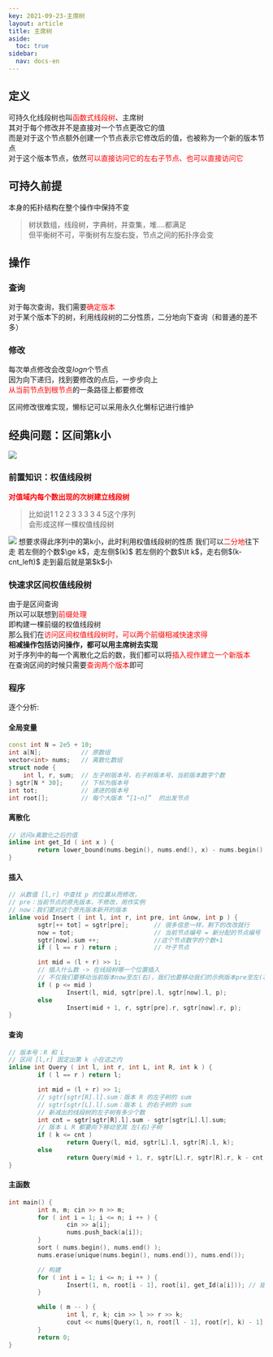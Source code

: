 ```yaml
---
key: 2021-09-23-主席树
layout: article
title: 主席树
aside:
  toc: true
sidebar:
  nav: docs-en
---
```



## 定义

可持久化线段树也叫<span style="color: red;">函数式线段树</span>、主席树  
其对于每个修改并不是直接对一个节点更改它的值  
而是对于这个节点额外创建一个节点表示它修改后的值，也被称为一个新的版本节点  
对于这个版本节点，依然<span style="color: red;">可以直接访问它的左右子节点、也可以直接访问它</span>  

## 可持久前提  

本身的拓扑结构在整个操作中保持不变  
>树状数组，线段树，字典树，并查集，堆....都满足  
但平衡树不可，平衡树有左旋右旋，节点之间的拓扑序会变  

## 操作

### 查询  

对于每次查询，我们需要<span style="color: red;">确定版本</span>  
对于某个版本下的树，利用线段树的二分性质，二分地向下查询（和普通的差不多）  

### 修改

每次单点修改会改变$logn$个节点  
因为向下递归，找到要修改的点后，一步步向上  
<span style="color: red;">从当前节点到根节点</span>的一条路径上都要修改  
  
区间修改很难实现，懒标记可以采用永久化懒标记进行维护  

## 经典问题：区间第k小  
  
<a href="https://www.luogu.com.cn/problem/P3834"><img src="https://i.loli.net/2021/09/23/Hi18j6T7kqRYOhl.png"></a>  
    
### 前置知识：权值线段树

<b><span style="color: red;">对值域内每个数出现的次树建立线段树</span></b>
>比如说$1\;1\;2\;2\;3\;3\;3\;3\;4\;5$这个序列    
会形成这样一棵权值线段树  
<img src="https://i.loli.net/2021/09/23/Yo1PiewFNVyns6W.png">  
想要求得此序列中的第k小，此时利用权值线段树的性质  
我们可以<span style="color: red;">二分地</span>往下走  
若左侧的个数$\ge k$，走左侧$(k)$  
若左侧的个数$\lt k$，走右侧$(k-cnt_left)$  
走到最后就是第$k$小  

### 快速求区间权值线段树  

由于是区间查询  
所以可以联想到<span style="color: red;">前缀处理</span>  
即构建一棵前缀的权值线段树  
那么我们在<span style="color: red;">访问区间权值线段树时，可以两个前缀相减快速求得</span>  
<b>相减操作包括访问操作，都可以用主席树去实现</b>  
对于序列中的每一个离散化之后的数，我们都可以将<span style="color: red;">插入视作建立一个新版本</span>  
在查询区间的时候只需要<span style="color: red;">查询两个版本</span>即可  

### 程序  

逐个分析:  

#### 全局变量  

```cpp
const int N = 2e5 + 10;
int a[N];           // 原数组
vector<int> nums;   // 离散化数组
struct node {
    int l, r, sum;  // 左子树版本号，右子树版本号，当前版本数字个数
} sgtr[N * 30];     // 下标为版本号
int tot;            // 递进的版本号
int root[];         // 每个大版本 “[1~n]”  的出发节点
```

#### 离散化

```cpp
// 访问x离散化之后的值
inline int get_Id ( int x ) {
        return lower_bound(nums.begin(), nums.end(), x) - nums.begin() + 1;
}
```

#### 插入

```cpp
// 从数值 [l,r] 中查找 p 的位置从而修改，
// pre：当前节点的原先版本，不修改，用作实例
// now：我们要对这个原先版本新开的版本
inline void Insert ( int l, int r, int pre, int &now, int p ) {
        sgtr[++ tot] = sgtr[pre];       // 很多信息一样，剩下的改改就行
        now = tot;                      // 当前节点编号 = 新分配的节点编号
        sgtr[now].sum ++;               //这个节点数字的个数+1
        if ( l == r ) return ;          // 叶子节点

        int mid = (l + r) >> 1;
        // 插入什么数 -> 在线段树哪一个位置插入
        // 不仅我们要移动当前版本now至左(右)，我们也要移动我们的示例版本pre至左(右)
        if ( p <= mid )                 
                Insert(l, mid, sgtr[pre].l, sgtr[now].l, p);
        else
                Insert(mid + 1, r, sgtr[pre].r, sgtr[now].r, p);
}
```

#### 查询

```cpp
// 版本号：R 和 L  
// 区间 [l,r] 固定出第 k 小在这之内
inline int Query ( int l, int r, int L, int R, int k ) {
        if ( l == r ) return l;

        int mid = (l + r) >> 1;
        // sgtr[sgtr[R].l].sum：版本 R 的左子树的 sum
        // sgtr[sgtr[L].l].sum：版本 L 的右子树的 sum
        // 新减出的线段树的左子树有多少个数
        int cnt = sgtr[sgtr[R].l].sum - sgtr[sgtr[L].l].sum; 
        // 版本 L R 都要向下移动至其 左(右)子树
        if ( k <= cnt )
                return Query(l, mid, sgtr[L].l, sgtr[R].l, k);
        else
                return Query(mid + 1, r, sgtr[L].r, sgtr[R].r, k - cnt);
}
```

#### 主函数

```cpp
int main() {
        int n, m; cin >> n >> m;
        for ( int i = 1; i <= n; i ++ ) {
                cin >> a[i];
                nums.push_back(a[i]);
        }
        sort ( nums.begin(), nums.end() );
        nums.erase(unique(nums.begin(), nums.end()), nums.end());

        // 构建
        for ( int i = 1; i <= n; i ++ ) {
                Insert(1, n, root[i - 1], root[i], get_Id(a[i])); // 插入，同时赋值第i个数形成的版本号的出发根节点
        }

        while ( m -- ) {
                int l, r, k; cin >> l >> r >> k;
                cout << nums[Query(1, n, root[l - 1], root[r], k) - 1] << endl; // 前缀和思想，从 r 版本减去 l-1 版本进行查找
        }
        return 0;
}
```

